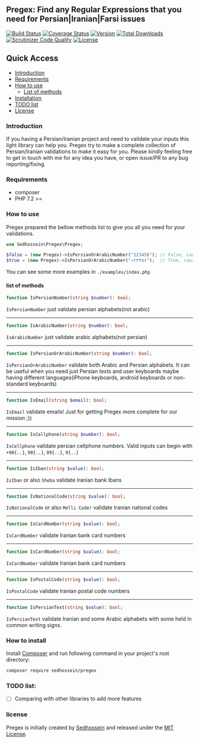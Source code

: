 ## Pregex: Find any Regular Expressions that you need for Persian|Iranian|Farsi issues
 
[![Build Status](https://travis-ci.org/sedhossein/pregex.svg?branch=master)](https://travis-ci.org/sedhossein/pregex)
[![Coverage Status](https://coveralls.io/repos/github/sedhossein/pregex/badge.svg?branch=master)](https://coveralls.io/github/sedhossein/pregex?branch=master)
[![Version](https://poser.pugx.org/sedhossein/pregex/version)](https://packagist.org/packages/sedhossein/pregex)
[![Total Downloads](https://poser.pugx.org/sedhossein/pregex/downloads)](https://packagist.org/packages/sedhossein/pregex)
[![Scrutinizer Code Quality](https://scrutinizer-ci.com/g/sedhossein/pregex/badges/quality-score.png?b=master)](https://scrutinizer-ci.com/g/sedhossein/pregex/?branch=master)
[![License](https://poser.pugx.org/sedhossein/pregex/license)](//packagist.org/packages/sedhossein/pregex)


## Quick Access
- [Introduction](#introduction)
- [Requirements](#requirements)
- [How to use](#how-to-use)
    -  [List of methods](#list-of-methods)
- [Installation](#how-to-install)
- [TODO list](#todo-list)
- [License](#license)

### Introduction
If you having a Persian/Iranian project and need to validate your inputs this light library can help you. 
Pregex try to make a complete collection of Persian/Iranian validations to make it easy for you. 
Please kindly feeling free to get in touch with me for any idea you have, or open issue/PR to any bug reporting/fixing.

### Requirements
- composer
- PHP 7.2 >=

### How to use
Pregex prepared the bellow methods list to give you all you need for your validations.

```php
use Sedhossein\Pregex\Pregex;

$false = (new Pregex)->IsPersianOrArabicNumber("123456"); // False, cause `123456` are english numbers
$true = (new Pregex)->IsPersianOrArabicNumber("۱۲۳۴۵۶");  // True, cause `123456` are persian numbers
```
You can see some more examples in `./examples/index.php`


#### list of methods
```php
function IsPersianNumber(string $number): bool;
```
`IsPersianNumber` just validate persian alphabets(not arabic)

---
```php
function IsArabicNumber(string $number): bool;
```
`IsArabicNumber` just validate arabic alphabets(not persian)

---
```php
function IsPersianOrArabicNumber(string $number): bool;
```
`IsPersianOrArabicNumber` validate both Arabic and Persian alphabets. It can be useful when you need just Persian texts
 and user keyboards maybe having different languages(iPhone keyboards, android keyboards or non-standard keyboards)

---
```php
function IsEmail(string $email): bool;
```
`IsEmail` validate emails! Just for getting Pregex more complete for our mission ;))

---
```php
function IsCellphone(string $number): bool;
```
`IsCellphone` validate persian cellphone numbers. Valid inputs can begin with `+98{..}`, `98{..}`, `09{..}`, `9{..}`

---
```php
function IsIban(string $value): bool;
```
`IsIban` or also `Sheba` validate Iranian bank Ibans

---
```php
function IsNationalCode(string $value): bool;
```
`IsNationalCode` or also `Melli Code!` validate Iranian national codes

---
```php
function IsCardNumber(string $value): bool;
```
`IsCardNumber` validate Iranian bank card numbers

---
```php
function IsCardNumber(string $value): bool;
```
`IsCardNumber` validate Iranian bank card numbers

---
```php
function IsPostalCode(string $value): bool;
```
`IsPostalCode` validate Iranian postal code numbers

---
```php
function IsPersianText(string $value): bool;
```
`IsPersianText` validate Iranian and some Arabic alphabets with some held in common writing signs.

### How to install
Install [Composer](https://getcomposer.org) and run following command in your project's root directory:

```bash
composer require sedhossein/pregex
```


### TODO list: 
- [ ] Comparing with other libraries to add more features

### license
Pregex is initially created by [Sedhossein](https://sedhossein.dev) and released under the [MIT License](http://opensource.org/licenses/mit-license.php).

